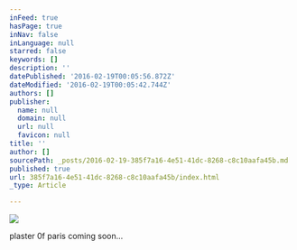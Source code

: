```yaml
---
inFeed: true
hasPage: true
inNav: false
inLanguage: null
starred: false
keywords: []
description: ''
datePublished: '2016-02-19T00:05:56.872Z'
dateModified: '2016-02-19T00:05:42.744Z'
authors: []
publisher:
  name: null
  domain: null
  url: null
  favicon: null
title: ''
author: []
sourcePath: _posts/2016-02-19-385f7a16-4e51-41dc-8268-c8c10aafa45b.md
published: true
url: 385f7a16-4e51-41dc-8268-c8c10aafa45b/index.html
_type: Article

---
```

![](https://the-grid-user-content.s3-us-west-2.amazonaws.com/835c021c-0237-4143-853e-a0e4363f3867.jpg)

plaster 0f paris coming soon...